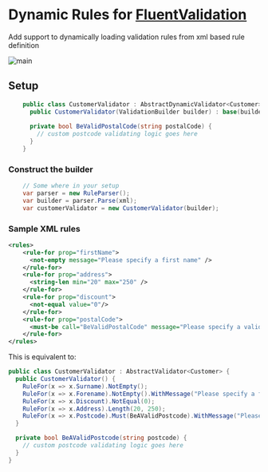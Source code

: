 # Dynamic Rules for [FluentValidation](https://fluentvalidation.net/)

Add support to dynamically loading validation rules from xml based rule definition

![main](https://github.com/mustafamagdy/FluentValidation.DynamicRules/actions/workflows/build.yml/badge.svg)


## Setup
```c# 
    public class CustomerValidator : AbstractDynamicValidator<Customer> {
      public CustomerValidator(ValidationBuilder builder) : base(builder) { }
    
      private bool BeValidPostalCode(string postalCode) {
        // custom postcode validating logic goes here
      }
    }
```

### Construct the builder
```c#
    // Some where in your setup
    var parser = new RuleParser();
    var builder = parser.Parse(xml);
    var customerValidator = new CustomerValidator(builder);
```
### Sample XML rules

```xml
<rules>
    <rule-for prop="firstName">
      <not-empty message="Please specify a first name" />
    </rule-for>
    <rule-for prop="address">
      <string-len min="20" max="250" />
    </rule-for>
    <rule-for prop="discount">
      <not-equal value="0"/>
    </rule-for>
    <rule-for prop="postalCode">
      <must-be call="BeValidPostalCode" message="Please specify a valid postcode" />
    </rule-for>
</rules>
```

This is equivalent to:
```c#
public class CustomerValidator : AbstractValidator<Customer> {
  public CustomerValidator() {
    RuleFor(x => x.Surname).NotEmpty();
    RuleFor(x => x.Forename).NotEmpty().WithMessage("Please specify a first name");
    RuleFor(x => x.Discount).NotEqual(0);
    RuleFor(x => x.Address).Length(20, 250);
    RuleFor(x => x.Postcode).Must(BeAValidPostcode).WithMessage("Please specify a valid postcode");
  }

  private bool BeAValidPostcode(string postcode) {
    // custom postcode validating logic goes here
  }
}
```